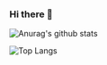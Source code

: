 ### Hi there 👋

![Anurag's github stats](https://github-readme-stats.vercel.app/api?username=aid95&show_icons=true)

![Top Langs](https://github-readme-stats.vercel.app/api/top-langs/?username=aid95&layout=compact)

<!--
**aid95/aid95** is a ✨ _special_ ✨ repository because its `README.md` (this file) appears on your GitHub profile.

Here are some ideas to get you started:

- 🔭 I’m currently working on ...
- 🌱 I’m currently learning ...
- 👯 I’m looking to collaborate on ...
- 🤔 I’m looking for help with ...
- 💬 Ask me about ...
- 📫 How to reach me: ...
- 😄 Pronouns: ...
- ⚡ Fun fact: ...
-->
